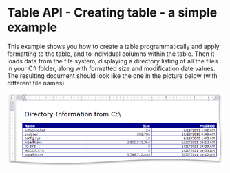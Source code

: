 # Table API - Creating table - a simple example


<p>This example shows you how to create a table programmatically and apply formatting to the table, and to individual columns within the table. Then it loads data from the file system, displaying a directory listing of all the files in your C:\ folder, along with formatted size and modification date values. The resulting document should look like the one in the picture below (with different file names). </p><p><img src="https://raw.githubusercontent.com/DevExpress-Examples/table-api-creating-table-a-simple-example-e3242/12.1.4+/media/4f471058-4f6e-4c26-847c-c894ae4baabd.png"></p>

<br/>


